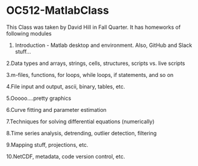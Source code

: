 # OC512-MatlabClass
This Class was taken by David Hill in Fall Quarter. 
It has homeworks of following modules

1. Introduction - Matlab desktop and environment. Also, GitHub and Slack stuff...

2.Data types and arrays, strings, cells, structures, scripts vs. live scripts

3.m-files, functions, for loops, while loops, if statements, and so on

4.File input and output, ascii, binary, tables, etc.

5.Ooooo....pretty graphics

6.Curve fitting and parameter estimation

7.Techniques for solving differential equations (numerically)

8.Time series analysis, detrending, outlier detection, filtering 

9.Mapping stuff, projections, etc.

10.NetCDF, metadata, code version control, etc.
